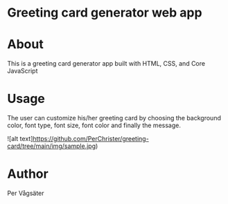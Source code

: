 # Greeting card generator web app

# About
This is a greeting card generator app built with HTML, CSS, and Core JavaScript

# Usage

The user can customize his/her greeting card by choosing the background color, font type, font size, font color and finally the message.

![alt text]https://github.com/PerChrister/greeting-card/tree/main/img/sample.jpg)

# Author

Per Vågsäter
